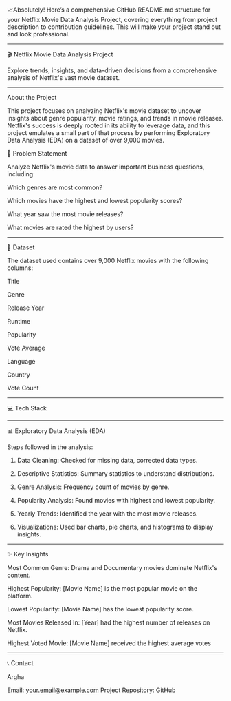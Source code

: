
📈Absolutely! Here’s a comprehensive GitHub README.md structure for your Netflix Movie Data Analysis Project, covering everything from project description to contribution guidelines. This will make your project stand out and look professional.


---

🎬 Netflix Movie Data Analysis Project

Explore trends, insights, and data-driven decisions from a comprehensive analysis of Netflix's vast movie dataset.


---

 About the Project

This project focuses on analyzing Netflix's movie dataset to uncover insights about genre popularity, movie ratings, and trends in movie releases. Netflix's success is deeply rooted in its ability to leverage data, and this project emulates a small part of that process by performing Exploratory Data Analysis (EDA) on a dataset of over 9,000 movies.

🎯 Problem Statement

Analyze Netflix's movie data to answer important business questions, including:

Which genres are most common?

Which movies have the highest and lowest popularity scores?

What year saw the most movie releases?

What movies are rated the highest by users?



---

📂 Dataset

The dataset used contains over 9,000 Netflix movies with the following columns:

Title

Genre

Release Year

Runtime

Popularity

Vote Average

Language

Country

Vote Count



---

💻 Tech Stack


---

📊 Exploratory Data Analysis (EDA)

Steps followed in the analysis:

1. Data Cleaning: Checked for missing data, corrected data types.


2. Descriptive Statistics: Summary statistics to understand distributions.


3. Genre Analysis: Frequency count of movies by genre.


4. Popularity Analysis: Found movies with highest and lowest popularity.


5. Yearly Trends: Identified the year with the most movie releases.


6. Visualizations: Used bar charts, pie charts, and histograms to display insights.




---

✨ Key Insights

Most Common Genre: Drama and Documentary movies dominate Netflix's content.

Highest Popularity: [Movie Name] is the most popular movie on the platform.

Lowest Popularity: [Movie Name] has the lowest popularity score.

Most Movies Released In: [Year] had the highest number of releases on Netflix.

Highest Voted Movie: [Movie Name] received the highest average votes


---

📞 Contact

Argha 

Email: your.email@example.com
Project Repository: GitHub


